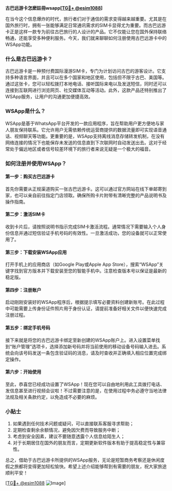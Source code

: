 **古巴远游卡怎麽註冊wsapp[[TG💪+ @esim1088](https://t.me/s/esim1088)]**

在当今这个信息爆炸的时代，旅行者们对于通信的需求变得越来越重要。尤其是在国外旅行时，拥有一张能够满足日常通讯需求的SIM卡显得尤为重要。而古巴远游卡正是这样一款专为前往古巴旅行的人设计的产品。它不仅能让您在国外保持联络畅通，还能享受多种便利服务。今天，我们就来聊聊如何注册使用古巴远游卡中的WSApp功能。

### 什么是古巴远游卡？

古巴远游卡是一种预付费国际漫游SIM卡，专门为计划访问古巴的游客设计。它支持多种语言界面，并且可以在多个国家和地区使用，包括但不限于古巴、美国等。通过这张卡，您可以轻松拨打本地电话、接听国际来电以及发送短信，同时还可以连接到互联网进行浏览网页、社交媒体互动等活动。此外，这款产品还特别推出了WSApp服务，让用户的沟通更加便捷高效。

### WSApp是什么？

WSApp是基于WhatsApp平台开发的一款应用程序，旨在帮助用户更方便地与家人朋友保持联系。它允许用户无需依赖传统运营商提供的数据流量即可实现语音通话、视频聊天等功能。更重要的是，WSApp支持离线消息存储转发机制，在没有网络连接的情况下也能保存未发送的信息直到下次联网时自动发送出去。这对于经常处于偏远地区或者信号较差环境下的旅行者来说无疑是一个极大的福音。

### 如何注册并使用WSApp？

#### 第一步：购买古巴远游卡
首先你需要从正规渠道购买一张古巴远游卡。这可以通过官方网站在线下单邮寄到家，也可以亲自前往指定门店领取。确保所购卡片附带有清晰完整的产品说明书及操作指南。

#### 第二步：激活SIM卡
收到卡片后，请按照说明书指示完成SIM卡激活流程。通常情况下需要输入个人身份信息并通过短信验证手机号码的有效性。一旦激活成功，您的设备就可以正常使用了。

#### 第三步：下载安装WSApp应用
打开手机上的应用商店（如Google Play或Apple App Store），搜索“WSApp”关键字找到官方版本并下载安装至您的智能手机中。注意检查版本号以保证是最新的稳定版。

#### 第四步：注册账户
启动刚刚安装好的WSApp程序后，根据提示填写必要资料创建新账号。在此过程中可能需要上传身份证件照片用于身份认证，请提前准备好相关文件以便快速完成注册过程。

#### 第五步：绑定手机号码
接下来就是将您的古巴远游卡绑定至新创建的WSApp账户上。进入设置菜单找到“账户管理”选项卡，选择添加新号码并将当前使用的移动设备号码输入进去。系统会向该号码发送一条包含验证码的消息，请及时查收并正确填入相应位置完成绑定操作。

#### 第六步：开始使用
至此，恭喜您已经成功设置了WSApp！现在您可以自由地利用此工具拨打电话、发信息甚至进行视频会议啦！不过需要注意的是，在使用过程中务必遵守当地法律法规及相关条款约定，以免造成不必要的麻烦。

### 小贴士
1. 如果遇到任何技术问题或疑问，可以直接联系客服寻求帮助；
2. 定期检查剩余余额情况，避免因欠费而导致服务中断；
3. 考虑到安全因素，建议不要随意透露个人信息给陌生人；
4. 对于长期居住在国外的朋友而言，定期更新软件版本有助于提高稳定性与兼容性。

总之，借助于古巴远游卡所提供的WSApp服务，无论是短暂商务考察还是休闲度假之旅都将变得更加轻松愉快。希望上述介绍能够帮到有需要的朋友，祝大家旅途顺利平安！

[[TG💪+ @esim1088](https://t.me/s/esim1088) ![Image](https://i.postimg.cc/4NQfJmqS/Snipaste-2025-05-13-00-14-12.png)]